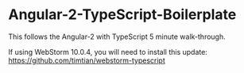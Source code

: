 # Angular-2-TypeScript-Boilerplate

This follows the Angular-2 with TypeScript 5 minute walk-through.

If using WebStorm 10.0.4, you will need to install this update:
https://github.com/timtian/webstorm-typescript
